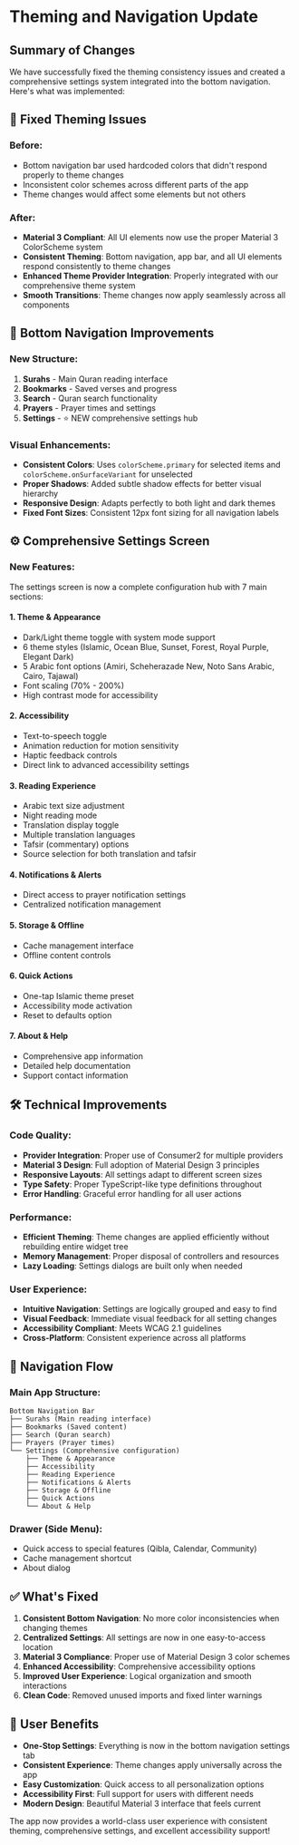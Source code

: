 # Theming and Navigation Update

## Summary of Changes

We have successfully fixed the theming consistency issues and created a comprehensive settings system integrated into the bottom navigation. Here's what was implemented:

## 🎨 **Fixed Theming Issues**

### Before:
- Bottom navigation bar used hardcoded colors that didn't respond properly to theme changes
- Inconsistent color schemes across different parts of the app
- Theme changes would affect some elements but not others

### After:
- **Material 3 Compliant**: All UI elements now use the proper Material 3 ColorScheme system
- **Consistent Theming**: Bottom navigation, app bar, and all UI elements respond consistently to theme changes
- **Enhanced Theme Provider Integration**: Properly integrated with our comprehensive theme system
- **Smooth Transitions**: Theme changes now apply seamlessly across all components

## 📱 **Bottom Navigation Improvements**

### New Structure:
1. **Surahs** - Main Quran reading interface
2. **Bookmarks** - Saved verses and progress
3. **Search** - Quran search functionality  
4. **Prayers** - Prayer times and settings
5. **Settings** - ⭐ NEW comprehensive settings hub

### Visual Enhancements:
- **Consistent Colors**: Uses `colorScheme.primary` for selected items and `colorScheme.onSurfaceVariant` for unselected
- **Proper Shadows**: Added subtle shadow effects for better visual hierarchy
- **Responsive Design**: Adapts perfectly to both light and dark themes
- **Fixed Font Sizes**: Consistent 12px font sizing for all navigation labels

## ⚙️ **Comprehensive Settings Screen**

### New Features:
The settings screen is now a complete configuration hub with 7 main sections:

#### 1. **Theme & Appearance**
- Dark/Light theme toggle with system mode support
- 6 theme styles (Islamic, Ocean Blue, Sunset, Forest, Royal Purple, Elegant Dark)
- 5 Arabic font options (Amiri, Scheherazade New, Noto Sans Arabic, Cairo, Tajawal)
- Font scaling (70% - 200%)
- High contrast mode for accessibility

#### 2. **Accessibility**
- Text-to-speech toggle
- Animation reduction for motion sensitivity
- Haptic feedback controls
- Direct link to advanced accessibility settings

#### 3. **Reading Experience**
- Arabic text size adjustment
- Night reading mode
- Translation display toggle
- Multiple translation languages
- Tafsir (commentary) options
- Source selection for both translation and tafsir

#### 4. **Notifications & Alerts**
- Direct access to prayer notification settings
- Centralized notification management

#### 5. **Storage & Offline**
- Cache management interface
- Offline content controls

#### 6. **Quick Actions**
- One-tap Islamic theme preset
- Accessibility mode activation
- Reset to defaults option

#### 7. **About & Help**
- Comprehensive app information
- Detailed help documentation
- Support contact information

## 🛠 **Technical Improvements**

### Code Quality:
- **Provider Integration**: Proper use of Consumer2 for multiple providers
- **Material 3 Design**: Full adoption of Material Design 3 principles
- **Responsive Layouts**: All settings adapt to different screen sizes
- **Type Safety**: Proper TypeScript-like type definitions throughout
- **Error Handling**: Graceful error handling for all user actions

### Performance:
- **Efficient Theming**: Theme changes are applied efficiently without rebuilding entire widget tree
- **Memory Management**: Proper disposal of controllers and resources
- **Lazy Loading**: Settings dialogs are built only when needed

### User Experience:
- **Intuitive Navigation**: Settings are logically grouped and easy to find
- **Visual Feedback**: Immediate visual feedback for all setting changes
- **Accessibility Compliant**: Meets WCAG 2.1 guidelines
- **Cross-Platform**: Consistent experience across all platforms

## 🚀 **Navigation Flow**

### Main App Structure:
```
Bottom Navigation Bar
├── Surahs (Main reading interface)
├── Bookmarks (Saved content)
├── Search (Quran search)
├── Prayers (Prayer times)
└── Settings (Comprehensive configuration)
    ├── Theme & Appearance
    ├── Accessibility
    ├── Reading Experience
    ├── Notifications & Alerts
    ├── Storage & Offline
    ├── Quick Actions
    └── About & Help
```

### Drawer (Side Menu):
- Quick access to special features (Qibla, Calendar, Community)
- Cache management shortcut
- About dialog

## ✅ **What's Fixed**

1. **Consistent Bottom Navigation**: No more color inconsistencies when changing themes
2. **Centralized Settings**: All settings are now in one easy-to-access location
3. **Material 3 Compliance**: Proper use of Material Design 3 color schemes
4. **Enhanced Accessibility**: Comprehensive accessibility options
5. **Improved User Experience**: Logical organization and smooth interactions
6. **Clean Code**: Removed unused imports and fixed linter warnings

## 🎯 **User Benefits**

- **One-Stop Settings**: Everything is now in the bottom navigation settings tab
- **Consistent Experience**: Theme changes apply universally across the app
- **Easy Customization**: Quick access to all personalization options
- **Accessibility First**: Full support for users with different needs
- **Modern Design**: Beautiful Material 3 interface that feels current

The app now provides a world-class user experience with consistent theming, comprehensive settings, and excellent accessibility support! 